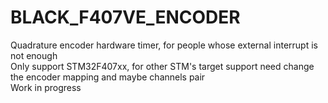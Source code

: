 # BLACK_F407VE_ENCODER
 
 Quadrature encoder hardware timer, for people whose external interrupt is not enough\
 Only support STM32F407xx, for other STM's target support need change the encoder mapping and maybe channels pair\
 Work in progress
